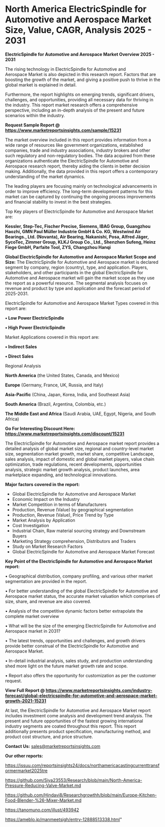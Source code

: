 # North America ElectricSpindle for Automotive and Aerospace Market Size, Value, CAGR, Analysis 2025 - 2031

<Strong> ElectricSpindle for Automotive and Aerospace Market Overview 2025 - 2031</strong>

The rising technology in ElectricSpindle for Automotive and Aerospace Market is also depicted in this research report. Factors that are boosting the growth of the market, and giving a positive push to thrive in the global market is explained in detail.

Furthermore, the report highlights on emerging trends, significant drivers, challenges, and opportunities, providing all necessary data for thriving in the industry. This report market research offers a comprehensive perspective, including an in-depth analysis of the present and future scenarios within the industry.

<strong>Request Sample Report @ <a href=https://www.marketreportsinsights.com/sample/15231>https://www.marketreportsinsights.com/sample/15231</a></strong>

The market overview included in this report provides information from a wide range of resources like government organizations, established companies, trade and industry associations, industry brokers and other such regulatory and non-regulatory bodies. The data acquired from these organizations authenticate the ElectricSpindle for Automotive and Aerospace research report, thereby aiding the clients in better decision making. Additionally, the data provided in this report offers a contemporary understanding of the market dynamics.

The leading players are focusing mainly on technological advancements in order to improve efficiency. The long-term development patterns for this market can be captured by continuing the ongoing process improvements and financial stability to invest in the best strategies.

Top Key players of ElectricSpindle for Automotive and Aerospace Market are:

<strong>Kessler, Step-Tec, Fischer Precise, Siemens, IBAG Group, Guangzhou Haozhi, GMN Paul Müller Industrie GmbH & Co. KG, Westwind Air Bearings., Ltd. (Novanta), Air Bearing, Nakanishi, Posa, Alfred Jäger, SycoTec, Zimmer Group, KLKJ Group Co., Ltd., Shenzhen Sufeng, Heinz Fiege GmbH, Parfaite Tool, ZYS, Changzhou Hanqi</strong>

<strong><b>Global ElectricSpindle for Automotive and Aerospace Market Scope and Size:</b></strong>
The ElectricSpindle for Automotive and Aerospace market is declared segment by company, region (country), type, and application. Players, stakeholders, and other participants in the global ElectricSpindle for Automotive and Aerospace market will gain the market scope as they use the report as a powerful resource. The segmental analysis focuses on revenue and product by type and application and the forecast period of 2025-2031.

ElectricSpindle for Automotive and Aerospace Market Types covered in this report are:

<strong>• Low Power ElectricSpindle

• High Power ElectricSpindle</strong>

Market Applications covered in this report are:

<strong>• Indirect Sales

• Direct Sales</strong> 

Regional Analysis

<strong>North America</strong> (the United States, Canada, and Mexico)

<strong>Europe</strong> (Germany, France, UK, Russia, and Italy)

<strong>Asia-Pacific</strong> (China, Japan, Korea, India, and Southeast Asia)

<strong>South America</strong> (Brazil, Argentina, Colombia, etc.)

<strong>The Middle East and Africa</strong> (Saudi Arabia, UAE, Egypt, Nigeria, and South Africa)

<strong>Go For Interesting Discount Here: <a href=https://www.marketreportsinsights.com/discount/15231>https://www.marketreportsinsights.com/discount/15231</a></strong>

The ElectricSpindle for Automotive and Aerospace market report provides a detailed analysis of global market size, regional and country-level market size, segmentation market growth, market share, competitive Landscape, sales analysis, impact of domestic and global market players, value chain optimization, trade regulations, recent developments, opportunities analysis, strategic market growth analysis, product launches, area marketplace expanding, and technological innovations.

<strong><b>Major factors covered in the report:</b></strong>
<ul>
  <li>Global ElectricSpindle for Automotive and Aerospace Market </li>
  <li>Economic Impact on the Industry</li>
  <li>Market Competition in terms of Manufacturers</li>
  <li>Production, Revenue (Value) by geographical segmentation</li>
  <li>Production, Revenue (Value), Price Trend by Type</li>
  <li>Market Analysis by Application</li>
  <li>Cost Investigation</li>
  <li>Industrial Chain, Raw material sourcing strategy and Downstream Buyers</li>
  <li>Marketing Strategy comprehension, Distributors and Traders</li>
  <li>Study on Market Research Factors</li>
  <li>Global ElectricSpindle for Automotive and Aerospace Market Forecast</li>
</ul>

<strong><b>Key Point of the ElectricSpindle for Automotive and Aerospace Market report:</b></strong>

• Geographical distribution, company profiling, and various other market segmentation are provided in the report.

• For better understanding of the global ElectricSpindle for Automotive and Aerospace market status, the accurate market valuation which comprises of size, share, and revenue are also covered.

• Analysis of the competitive dynamic factors better extrapolate the complete market overview

• What will be the size of the emerging ElectricSpindle for Automotive and Aerospace market in 2031?

• The latest trends, opportunities and challenges, and growth drivers provide better construal of the ElectricSpindle for Automotive and Aerospace Market.

• In-detail industrial analysis, sales study, and production understanding shed more light on the future market growth rate and scope.

• Report also offers the opportunity for customization as per the customer request.

<strong><b>View Full Report @ <a href=https://www.marketreportsinsights.com/industry-forecast/global-electricspindle-for-automotive-and-aerospace-market-growth-2021-15231>https://www.marketreportsinsights.com/industry-forecast/global-electricspindle-for-automotive-and-aerospace-market-growth-2021-15231</a></b></strong>


At last, the ElectricSpindle for Automotive and Aerospace Market report includes investment come analysis and development trend analysis. The present and future opportunities of the fastest growing international industry segments are coated throughout this report. This report additionally presents product specification, manufacturing method, and product cost structure, and price structure.

<strong>Contact Us:</strong>
sales@marketreportsinsights.com

<strong>Our other reports:</strong>

<a href=https://issuu.com/reportsinsights24/docs/northamericacastingcurrenttransformermarket2025tre>https://issuu.com/reportsinsights24/docs/northamericacastingcurrenttransformermarket2025tre</a>

<a href=https://github.com/Siya23553/Research/blob/main/North-America-Pressure-Reducing-Valve-Market.md>https://github.com/Siya23553/Research/blob/main/North-America-Pressure-Reducing-Valve-Market.md</a>

<a href=https://github.com/Hindavi8/Researchgrowthh/blob/main/Europe-Kitchen-Food-Blender-%26-Mixer-Market.md>https://github.com/Hindavi8/Researchgrowthh/blob/main/Europe-Kitchen-Food-Blender-%26-Mixer-Market.md</a>

<a href=https://tanomuno.com/illust/493942>https://tanomuno.com/illust/493942</a>

<a href=https://ameblo.jp/manmeetsigh/entry-12888513338.html>https://ameblo.jp/manmeetsigh/entry-12888513338.html</a>"
